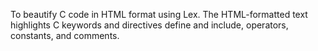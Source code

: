 To beautify C code in HTML format using Lex. The HTML-formatted text highlights C keywords and directives define and include, operators, constants, and comments.
